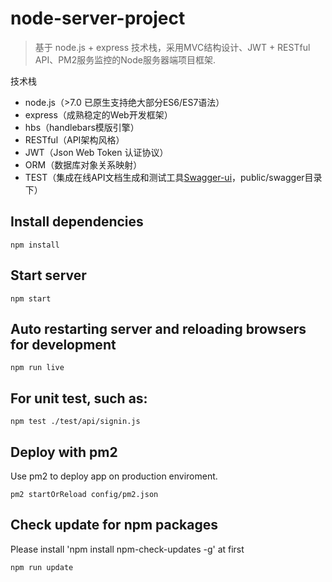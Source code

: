 # node-server-project
> 基于 node.js + express 技术栈，采用MVC结构设计、JWT + RESTful API、PM2服务监控的Node服务器端项目框架.

技术栈

- node.js（>7.0 已原生支持绝大部分ES6/ES7语法）
- express（成熟稳定的Web开发框架）
- hbs（handlebars模版引擎）
- RESTful（API架构风格）
- JWT（Json Web Token 认证协议）
- ORM（数据库对象关系映射）
- TEST（集成在线API文档生成和测试工具[Swagger-ui](https://github.com/swagger-api/swagger-ui)，public/swagger目录下）


## Install dependencies

```
npm install
```

## Start server

```
npm start
```

## Auto restarting server and reloading browsers for development

```
npm run live
```

## For unit test, such as:

```
npm test ./test/api/signin.js
```

## Deploy with pm2

Use pm2 to deploy app on production enviroment.

```
pm2 startOrReload config/pm2.json
```

## Check update for npm packages

Please install 'npm install npm-check-updates -g' at first

```
npm run update
```
